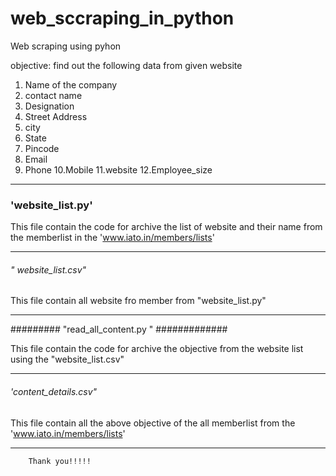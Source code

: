 # web_sccraping_in_python
Web scraping using pyhon


objective: find out the following data from given website

1. Name of the company
2. contact name
3. Designation
4. Street Address
5. city
6. State
7. Pincode
8. Email
9. Phone
10.Mobile
11.website
12.Employee_size

---------------------------------------------
### 'website_list.py' #####

This file contain  the code  for archive the list of website and their name from the memberlist in the 'www.iato.in/members/lists'

-------------------------------------------
###### " website_list.csv" #################

This file contain  all website fro member from "website_list.py"

---------------------------------------------
######### "read_all_content.py " #############

This file contain the code for archive the objective from the website list using the "website_list.csv"

-----------------------------------------------
###### 'content_details.csv" ################
This file contain all the above objective of the all memberlist from the 'www.iato.in/members/lists'

-------------------------------------------------

		Thank you!!!!!
